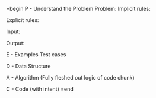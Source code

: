 =begin
P - Understand the Problem
Problem:
Implicit rules:

Explicit rules:

Input:

Output:


E - Examples Test cases

D - Data Structure

A - Algorithm (Fully fleshed out logic of code chunk)


C - Code (with intent)
=end